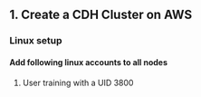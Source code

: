 ## 1. Create a CDH Cluster on AWS
### Linux setup
#### Add following linux accounts to all nodes
1. User training with a UID 3800
```adduser training --uid 3800
```
